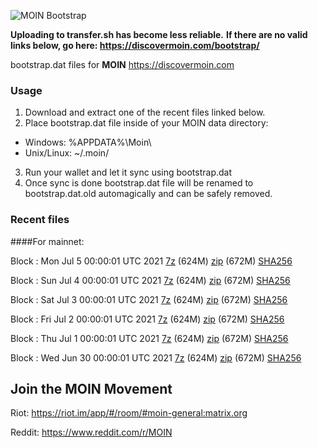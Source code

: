 ![MOIN Bootstrap](https://i.imgur.com/KjM1jMp.jpg)

**Uploading to transfer.sh has become less reliable.**
**If there are no valid links below, go here: https://discovermoin.com/bootstrap/**

bootstrap.dat files for **MOIN** https://discovermoin.com

### Usage

1. Download and extract one of the recent files linked below.
2. Place bootstrap.dat file inside of your MOIN data directory:
 - Windows: %APPDATA%\Moin\
 - Unix/Linux: ~/.moin/
3. Run your wallet and let it sync using bootstrap.dat
4. Once sync is done bootstrap.dat file will be renamed to bootstrap.dat.old automagically and can be safely removed.


### Recent files

####For mainnet:

Block : Mon Jul  5 00:00:01 UTC 2021 [7z](https://transfer.sh/1HsdULi/bootstrap.dat.20210705.7z) (624M) [zip](https://transfer.sh/1pPltgH/bootstrap.dat.20210705.zip) (672M) [SHA256](https://transfer.sh/1aCgOEG/sha256.txt)

Block : Sun Jul  4 00:00:01 UTC 2021 [7z](https://transfer.sh/12xPEsj/bootstrap.dat.20210704.7z) (624M) [zip](https://transfer.sh/12VD558/bootstrap.dat.20210704.zip) (672M) [SHA256](https://transfer.sh/1eKGFCa/sha256.txt)

Block : Sat Jul  3 00:00:01 UTC 2021 [7z](https://transfer.sh/1YnHTCM/bootstrap.dat.20210703.7z) (624M) [zip](https://transfer.sh/1EuMy4u/bootstrap.dat.20210703.zip) (672M) [SHA256](https://transfer.sh/114BZ5j/sha256.txt)

Block : Fri Jul  2 00:00:01 UTC 2021 [7z](https://transfer.sh/1bzyJ6G/bootstrap.dat.20210702.7z) (624M) [zip](https://transfer.sh/1TdejWa/bootstrap.dat.20210702.zip) (672M) [SHA256](https://transfer.sh/6FlOt/sha256.txt)

Block : Thu Jul  1 00:00:01 UTC 2021 [7z](https://transfer.sh/1zp8DIz/bootstrap.dat.20210701.7z) (624M) [zip](https://transfer.sh/1Vg7lFp/bootstrap.dat.20210701.zip) (672M) [SHA256](https://transfer.sh/1v36vhf/sha256.txt)

Block : Wed Jun 30 00:00:01 UTC 2021 [7z](https://transfer.sh/1mMiMnn/bootstrap.dat.20210630.7z) (624M) [zip](https://transfer.sh/1vLlX3A/bootstrap.dat.20210630.zip) (672M) [SHA256](https://transfer.sh/1CMxn5L/sha256.txt)

## Join the MOIN Movement

Riot: https://riot.im/app/#/room/#moin-general:matrix.org

Reddit: https://www.reddit.com/r/MOIN
